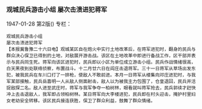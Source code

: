 ### 观城民兵游击小组  屡次击溃进犯蒋军

1947-01-28
第2版()
专栏：

    观城民兵游击小组
    屡次击溃进犯蒋军
    【本报冀鲁豫二十六日电】观城某区自在炮火中实行土地改革后，在蒋军进犯时，翻身的民兵与群众决心保卫已得到的土地，对敌展开游击战。该区在土地改革中即进行备战工作，区干部并表示与民兵同生死。蒋军向该区进犯时，民兵即以小区为单位成立游击小组。民兵作战情绪很高，白天黑夜到处联络侦察，布置战斗。十二月廿六日在阎庄击退蒋军。三十一日蒋军从草场出发东犯，被我民兵在车川口打了一排枪，使敌人不敢前进。本月一日蒋军从楼集向邓庄进犯时，与我军某部接触，民兵岳喜明一人从敌人侧面射击，敌人以为被我主力包围了，仓皇退回，民兵并活捉敌探二名。敌人进至武庄时，蒋军与我军争夺一柏树林，眼看就叫蒋军抢去，民兵郭续才赶快冲上去击退敌人，我军即占领柏树林。某日蒋军向大李楼进犯，民兵即在村头迎击，掩护村里妇女老幼安全转移。该区民兵接连获胜，保卫了群众利益，鼓舞了群众情绪。
